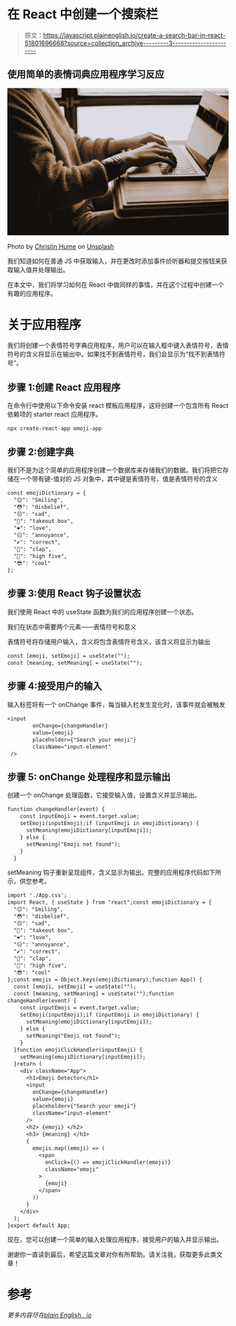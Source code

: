 # 在 React 中创建一个搜索栏

> 原文：<https://javascript.plainenglish.io/create-a-search-bar-in-react-51801696668?source=collection_archive---------3----------------------->

## 使用简单的表情词典应用程序学习反应

![](img/03527e88d50757fbd42c45db27a5e9e5.png)

Photo by [Christin Hume](https://unsplash.com/@christinhumephoto?utm_source=medium&utm_medium=referral) on [Unsplash](https://unsplash.com?utm_source=medium&utm_medium=referral)

我们知道如何在普通 JS 中获取输入，并在更改时添加事件侦听器和提交按钮来获取输入值并处理输出。

在本文中，我们将学习如何在 React 中做同样的事情，并在这个过程中创建一个有趣的应用程序。

# 关于应用程序

我们将创建一个表情符号字典应用程序，用户可以在输入框中键入表情符号，表情符号的含义将显示在输出中。如果找不到表情符号，我们会显示为“找不到表情符号”。

## 步骤 1:创建 React 应用程序

在命令行中使用以下命令安装 react 模板应用程序，这将创建一个包含所有 React 依赖项的 starter react 应用程序。

```
npx create-react-app emoji-app
```

## 步骤 2:创建字典

我们不是为这个简单的应用程序创建一个数据库来存储我们的数据。我们将把它存储在一个带有键-值对的 JS 对象中，其中键是表情符号，值是表情符号的含义

```
const emojiDictionary = {
  "😊": "Smiling",
  "😳": "disbelief",
  "😔": "sad",
  "🥡": "takeout box",
  "❤️": "love",
  "😑": "annoyance",
  "✔": "correct",
  "👏": "clap",
  "🙌": "high five",
  "😎": "cool"
};
```

## 步骤 3:使用 React 钩子设置状态

我们使用 React 中的 useState 函数为我们的应用程序创建一个状态。

我们在状态中需要两个元素——表情符号和意义

表情符号将存储用户输入，含义将包含表情符号含义，该含义将显示为输出

```
const [emoji, setEmoji] = useState("");
const [meaning, setMeaning] = useState("");
```

## 步骤 4:接受用户的输入

输入标签将有一个 onChange 事件，每当输入栏发生变化时，该事件就会被触发

```
<input
        onChange={changeHandler}
        value={emoji}
        placeholder={"Search your emoji"}
        className="input-element"
 />
```

## 步骤 5: onChange 处理程序和显示输出

创建一个 onChange 处理函数，它接受输入值，设置含义并显示输出。

```
function changeHandler(event) {
    const inputEmoji = event.target.value;
    setEmoji(inputEmoji);if (inputEmoji in emojiDictionary) {
      setMeaning(emojiDictionary[inputEmoji]);
    } else {
      setMeaning("Emoji not found");
    }
  }
```

setMeaning 钩子重新呈现组件，含义显示为输出。完整的应用程序代码如下所示，供您参考。

```
import './App.css';
import React, { useState } from "react";const emojiDictionary = {
  "😊": "Smiling",
  "😳": "disbelief",
  "😔": "sad",
  "🥡": "takeout box",
  "❤️": "love",
  "😑": "annoyance",
  "✔": "correct",
  "👏": "clap",
  "🙌": "high five",
  "😎": "cool"
};const emojis = Object.keys(emojiDictionary);function App() {
  const [emoji, setEmoji] = useState("");
  const [meaning, setMeaning] = useState("");function changeHandler(event) {
    const inputEmoji = event.target.value;
    setEmoji(inputEmoji);if (inputEmoji in emojiDictionary) {
      setMeaning(emojiDictionary[inputEmoji]);
    } else {
      setMeaning("Emoji not found");
    }
  }function emojiClickHandler(inputEmoji) {
    setMeaning(emojiDictionary[inputEmoji]);
  }return (
    <div className="App">
      <h1>Emoji Detector</h1>
      <input
        onChange={changeHandler}
        value={emoji}
        placeholder={"Search your emoji"}
        className="input-element"
      />
      <h2> {emoji} </h2>
      <h3> {meaning} </h3>
      {
        emojis.map((emoji) => (
          <span
            onClick={() => emojiClickHandler(emoji)}
            className="emoji"
          >
            {emoji}
          </span>
        ))
      }
    </div>
  );
}export default App;
```

现在，您可以创建一个简单的输入处理应用程序，接受用户的输入并显示输出。

谢谢你一直读到最后，希望这篇文章对你有所帮助。请关注我，获取更多此类文章！

# 参考

*更多内容尽在*[*plain English . io*](http://plainenglish.io/)